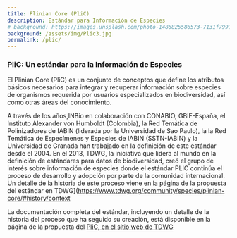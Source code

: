 ```yaml
---
title: Plinian Core (PliC)
description: Estándar para Información de Especies
# background: https://images.unsplash.com/photo-1486825586573-7131f7991bdd?auto=format&w=2000
background: /assets/img/Plic3.jpg
permalink: /plic/
---
```


### PliC: Un estándar para la Información de Especies

El Plinian Core (PliC) es un conjunto de conceptos que define los atributos básicos necesarios para integrar y recuperar información sobre especies de organismos requerida por usuarios especializados en biodiversidad, así como otras áreas del conocimiento. 

A través de los años,INBio en colaboración con CONABIO, GBIF-España, el Instituto Alexander von Humboldt (Colombia), la Red Temática de Polinizadores de IABIN (liderada por la Universidad de Sao Paulo), la la Red Temática de Especímenes y Especies de IABIN (SSTN-IABIN) y la Universidad de Granada han trabajado en la definición de este estándar desde el 2004. En el 2013, TDWG, la iniciativa que lidera al mundo en la definición de estándares para datos de biodiversidad, creó el grupo de interés sobre información de especies donde el estándar PLIC continúa el proceso de desarrollo y adopción por parte de la comunidad internacional. Un detalle de la historia de este proceso viene en la página de la propuesta del estándar en TDWG](https://www.tdwg.org/community/species/plinian-core/#history/context

La documentación completa del estándar, incluyendo un detalle de la historia del proceso que ha seguido su creación, está disponible en la página de la propuesta del [PliC, en el sitio web de TDWG](https://code.google.com/p/pliniancore)
